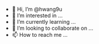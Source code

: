 - 👋 Hi, I’m @hwang9u
- 👀 I’m interested in ...
- 🌱 I’m currently learning ...
- 💞️ I’m looking to collaborate on ...
- 📫 How to reach me ...

<!---
hwang9u/hwang9u is a ✨ special ✨ repository because its `README.md` (this file) appears on your GitHub profile.
You can click the Preview link to take a look at your changes.
--->
